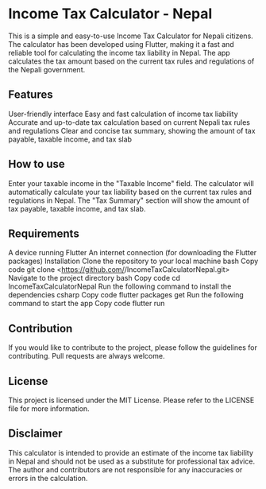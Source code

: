 # Income Tax Calculator - Nepal
This is a simple and easy-to-use Income Tax Calculator for Nepali citizens. The calculator has been developed using Flutter, making it a fast and reliable tool for calculating the income tax liability in Nepal. The app calculates the tax amount based on the current tax rules and regulations of the Nepali government.

## Features
User-friendly interface
Easy and fast calculation of income tax liability
Accurate and up-to-date tax calculation based on current Nepali tax rules and regulations
Clear and concise tax summary, showing the amount of tax payable, taxable income, and tax slab
## How to use
Enter your taxable income in the "Taxable Income" field.
The calculator will automatically calculate your tax liability based on the current tax rules and regulations in Nepal.
The "Tax Summary" section will show the amount of tax payable, taxable income, and tax slab.
## Requirements
A device running Flutter
An internet connection (for downloading the Flutter packages)
Installation
Clone the repository to your local machine
bash
Copy code
git clone <https://github.com/<username>/IncomeTaxCalculatorNepal.git>
Navigate to the project directory
bash
Copy code
cd IncomeTaxCalculatorNepal
Run the following command to install the dependencies
csharp
Copy code
flutter packages get
Run the following command to start the app
Copy code
flutter run
## Contribution
If you would like to contribute to the project, please follow the guidelines for contributing. Pull requests are always welcome.

## License
This project is licensed under the MIT License. Please refer to the LICENSE file for more information.

## Disclaimer
This calculator is intended to provide an estimate of the income tax liability in Nepal and should not be used as a substitute for professional tax advice. The author and contributors are not responsible for any inaccuracies or errors in the calculation.
